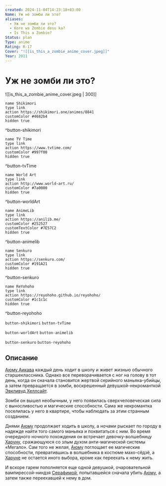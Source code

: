 ```yaml
---
created: 2024-11-04T14:23:18+03:00
Name: Уж не зомби ли это?
aliases:
  - Уж не зомби ли это?
  - Kore wa Zombie desu ka?
  - Is This a Zombie?
Status: plan
Type: anime
Rating: R-17
Cover: "![[is_this_a_zombie_anime_cover.jpeg]]"
Year: 2011
---
```


# Уж не зомби ли это?

![[is_this_a_zombie_anime_cover.jpeg | 300]]

```button
name Shikimori
type link
action https://shikimori.one/animes/8841
customColor #4682b4
hidden true
```
^button-shikimori

```button
name TV Time
type link
action https://www.tvtime.com/
customColor #997f00
hidden true
```
^button-tvTime

```button
name World Art
type link
action http://www.world-art.ru/
customColor #7a0000
hidden true
```
^button-worldArt

```button
name AnimeLib
type link
action https://anilib.me/
customColor #252527
customTextColor #7E57C2
hidden true
```
^button-animelib

```button
name Senkuro
type link
action https://senkuro.com/
customColor #191A21
hidden true
```
^button-senkuro

```button
name ReYohoho
type link
action https://reyohoho.github.io/reyohoho/
customColor #1c1c1c
hidden true
```
^button-reyohoho

`button-shikimori` `button-tvTime`

`button-worldArt` `button-animelib`

`button-senkuro` `button-reyohoho`

## Описание

[Аюму Аикава](https://shikimori.one/characters/38535-ayumu-aikawa) каждый день ходит в школу и живет жизнью обычного старшеклассника. Однако все переворачивается с ног на голову в тот день, когда он сначала становится жертвой серийного маньяка-убийцы, а затем превращается в зомби, воскрешенный девушкой-некроманткой [Эвкливуд Хеллсайт](https://shikimori.one/characters/38538-eucliwood-hellscythe).

Зомби он вышел необычным, у него появилась сверхчеловеческая сила с выносливостью и магические способности. Сама же некромантка поселилась у него в квартире, чтобы наблюдать за этим странным созданием.

Днями [Аюму](https://shikimori.one/characters/38535-ayumu-aikawa) продолжает ходить в школу, а ночами рыскает по городу в надежде найти того самого маньяка и поквитаться с ним. Во время очередного ночного похождения он встречает девочку-волшебницу [Харуну](https://shikimori.one/characters/38536-haruna), сражающуюся со злым духом анти-магической системы «Мегало». Сам того не желая, [Аюму](https://shikimori.one/characters/38535-ayumu-aikawa) поглощает ее магические способности, превратившись в волшебника в костюме махо-сёдзё, а [Харуне](https://shikimori.one/characters/38536-haruna) не остается иного выбора, кроме как переехать к нему жить.

И вскоре гарем пополняется еще одной девушкой, очаровательной вампирессой-ниндзя [Серафимой](https://shikimori.one/characters/38537-seraphim), попытавшейся сначала убить [Аюму](https://shikimori.one/characters/38535-ayumu-aikawa), а затем также переехавшей к нему в дом.
